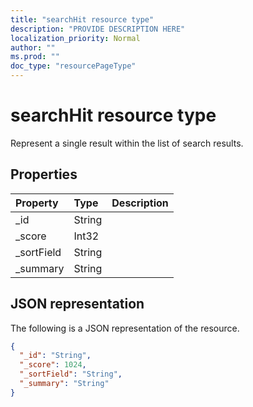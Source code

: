 ```yaml
---
title: "searchHit resource type"
description: "PROVIDE DESCRIPTION HERE"
localization_priority: Normal
author: ""
ms.prod: ""
doc_type: "resourcePageType"
---
```


# searchHit resource type

Represent a single result within the list of search results. 

## Properties

| Property     | Type        | Description |
|:-------------|:------------|:------------|
|_id|String||
|_score|Int32||
|_sortField|String||
|_summary|String||

## JSON representation

The following is a JSON representation of the resource.

<!-- {
  "blockType": "resource",
  "optionalProperties": [

  ],
  "@odata.type": "microsoft.graph.searchHit",
  "baseType": null
}-->

```json
{
  "_id": "String",
  "_score": 1024,
  "_sortField": "String",
  "_summary": "String"
}
```

<!-- uuid: 16cd6b66-4b1a-43a1-adaf-3a886856ed98
2019-02-04 14:57:30 UTC -->
<!-- {
  "type": "#page.annotation",
  "description": "searchHit resource",
  "keywords": "",
  "section": "documentation",
  "tocPath": ""
}-->